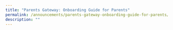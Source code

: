 ```yaml
---
title: "Parents Gateway: Onboarding Guide for Parents"
permalink: /announcements/parents-gateway-onboarding-guide-for-parents/
description: ""
---
```

